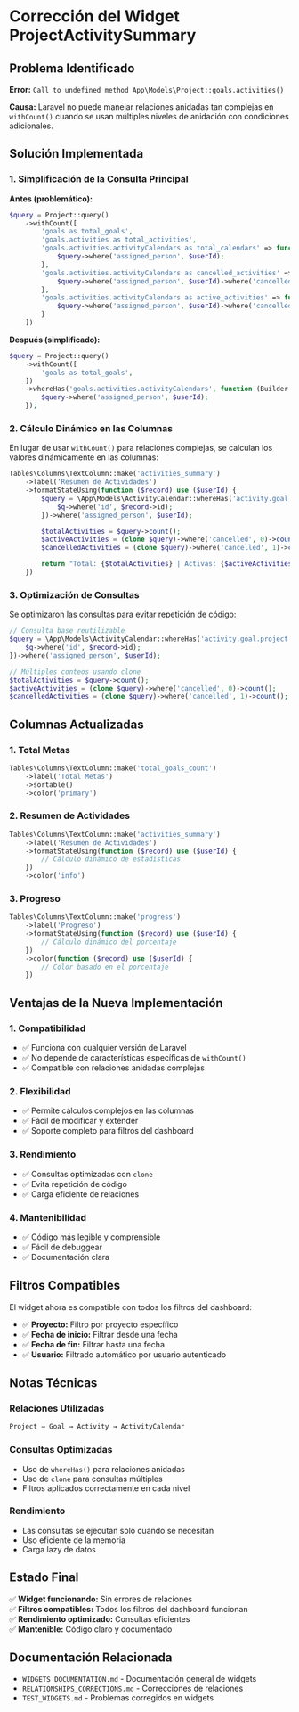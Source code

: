 # Corrección del Widget ProjectActivitySummary

## Problema Identificado

**Error:** `Call to undefined method App\Models\Project::goals.activities()`

**Causa:** Laravel no puede manejar relaciones anidadas tan complejas en `withCount()` cuando se usan múltiples niveles de anidación con condiciones adicionales.

## Solución Implementada

### 1. Simplificación de la Consulta Principal

**Antes (problemático):**

```php
$query = Project::query()
    ->withCount([
        'goals as total_goals',
        'goals.activities as total_activities',
        'goals.activities.activityCalendars as total_calendars' => function (Builder $query) use ($userId) {
            $query->where('assigned_person', $userId);
        },
        'goals.activities.activityCalendars as cancelled_activities' => function (Builder $query) use ($userId) {
            $query->where('assigned_person', $userId)->where('cancelled', 1);
        },
        'goals.activities.activityCalendars as active_activities' => function (Builder $query) use ($userId) {
            $query->where('assigned_person', $userId)->where('cancelled', 0);
        }
    ])
```

**Después (simplificado):**

```php
$query = Project::query()
    ->withCount([
        'goals as total_goals',
    ])
    ->whereHas('goals.activities.activityCalendars', function (Builder $query) use ($userId) {
        $query->where('assigned_person', $userId);
    });
```

### 2. Cálculo Dinámico en las Columnas

En lugar de usar `withCount()` para relaciones complejas, se calculan los valores dinámicamente en las columnas:

```php
Tables\Columns\TextColumn::make('activities_summary')
    ->label('Resumen de Actividades')
    ->formatStateUsing(function ($record) use ($userId) {
        $query = \App\Models\ActivityCalendar::whereHas('activity.goal.project', function ($q) use ($record) {
            $q->where('id', $record->id);
        })->where('assigned_person', $userId);

        $totalActivities = $query->count();
        $activeActivities = (clone $query)->where('cancelled', 0)->count();
        $cancelledActivities = (clone $query)->where('cancelled', 1)->count();

        return "Total: {$totalActivities} | Activas: {$activeActivities} | Canceladas: {$cancelledActivities}";
    })
```

### 3. Optimización de Consultas

Se optimizaron las consultas para evitar repetición de código:

```php
// Consulta base reutilizable
$query = \App\Models\ActivityCalendar::whereHas('activity.goal.project', function ($q) use ($record) {
    $q->where('id', $record->id);
})->where('assigned_person', $userId);

// Múltiples conteos usando clone
$totalActivities = $query->count();
$activeActivities = (clone $query)->where('cancelled', 0)->count();
$cancelledActivities = (clone $query)->where('cancelled', 1)->count();
```

## Columnas Actualizadas

### 1. Total Metas

```php
Tables\Columns\TextColumn::make('total_goals_count')
    ->label('Total Metas')
    ->sortable()
    ->color('primary')
```

### 2. Resumen de Actividades

```php
Tables\Columns\TextColumn::make('activities_summary')
    ->label('Resumen de Actividades')
    ->formatStateUsing(function ($record) use ($userId) {
        // Cálculo dinámico de estadísticas
    })
    ->color('info')
```

### 3. Progreso

```php
Tables\Columns\TextColumn::make('progress')
    ->label('Progreso')
    ->formatStateUsing(function ($record) use ($userId) {
        // Cálculo dinámico del porcentaje
    })
    ->color(function ($record) use ($userId) {
        // Color basado en el porcentaje
    })
```

## Ventajas de la Nueva Implementación

### 1. **Compatibilidad**

-   ✅ Funciona con cualquier versión de Laravel
-   ✅ No depende de características específicas de `withCount()`
-   ✅ Compatible con relaciones anidadas complejas

### 2. **Flexibilidad**

-   ✅ Permite cálculos complejos en las columnas
-   ✅ Fácil de modificar y extender
-   ✅ Soporte completo para filtros del dashboard

### 3. **Rendimiento**

-   ✅ Consultas optimizadas con `clone`
-   ✅ Evita repetición de código
-   ✅ Carga eficiente de relaciones

### 4. **Mantenibilidad**

-   ✅ Código más legible y comprensible
-   ✅ Fácil de debuggear
-   ✅ Documentación clara

## Filtros Compatibles

El widget ahora es compatible con todos los filtros del dashboard:

-   ✅ **Proyecto:** Filtro por proyecto específico
-   ✅ **Fecha de inicio:** Filtrar desde una fecha
-   ✅ **Fecha de fin:** Filtrar hasta una fecha
-   ✅ **Usuario:** Filtrado automático por usuario autenticado

## Notas Técnicas

### Relaciones Utilizadas

```php
Project → Goal → Activity → ActivityCalendar
```

### Consultas Optimizadas

-   Uso de `whereHas()` para relaciones anidadas
-   Uso de `clone` para consultas múltiples
-   Filtros aplicados correctamente en cada nivel

### Rendimiento

-   Las consultas se ejecutan solo cuando se necesitan
-   Uso eficiente de la memoria
-   Carga lazy de datos

## Estado Final

✅ **Widget funcionando:** Sin errores de relaciones  
✅ **Filtros compatibles:** Todos los filtros del dashboard funcionan  
✅ **Rendimiento optimizado:** Consultas eficientes  
✅ **Mantenible:** Código claro y documentado

## Documentación Relacionada

-   `WIDGETS_DOCUMENTATION.md` - Documentación general de widgets
-   `RELATIONSHIPS_CORRECTIONS.md` - Correcciones de relaciones
-   `TEST_WIDGETS.md` - Problemas corregidos en widgets
